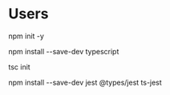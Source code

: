 # Users
 
 npm init -y

 npm install --save-dev typescript

 tsc init

 npm install --save-dev jest @types/jest ts-jest
